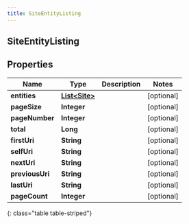 ```yaml
---
title: SiteEntityListing
---
```


## SiteEntityListing

## Properties

| Name            | Type                                                 | Description | Notes      |
| --------------- | ---------------------------------------------------- | ----------- | ---------- |
| **entities**    | <!----><!---->[**List&lt;Site&gt;**](Site.md)<!----> |             | [optional] |
| **pageSize**    | <!----><!---->**Integer**<!---->                     |             | [optional] |
| **pageNumber**  | <!----><!---->**Integer**<!---->                     |             | [optional] |
| **total**       | <!----><!---->**Long**<!---->                        |             | [optional] |
| **firstUri**    | <!----><!---->**String**<!---->                      |             | [optional] |
| **selfUri**     | <!----><!---->**String**<!---->                      |             | [optional] |
| **nextUri**     | <!----><!---->**String**<!---->                      |             | [optional] |
| **previousUri** | <!----><!---->**String**<!---->                      |             | [optional] |
| **lastUri**     | <!----><!---->**String**<!---->                      |             | [optional] |
| **pageCount**   | <!----><!---->**Integer**<!---->                     |             | [optional] |

{: class="table table-striped"}
